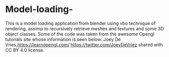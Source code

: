 # Model-loading-
This is a model loading application from blender using vbo technique of rendering, assimp to recursively retrieve meshes and textures and some 3D object classes.
Some of the code was taken from the awesome Opengl tutorials site whose information is seen below:
Joey De Vries,https://learnopengl.com/   https://twitter.com/JoeyDeVriez 
shared with CC BY 4.0 license.
